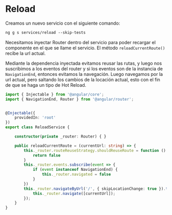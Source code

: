 # Reload

Creamos un nuevo servicio con el siguiente comando:

```txt
ng g s services/reload --skip-tests
```

Necesitamos inyectar Router dentro del servicio para poder recargar el componente en el que se llame el servicio. El método `reloadCurrentRoute()` recibe la url actual.

Mediante la dependencia inyectada evitamos reusar las rutas, y luego nos suscribimos a los eventos del router y si los eventos son de la instancia de `NavigationEnd`, entonces evitamos la navegación. Luego navegamos por la url actual, pero saltando los cambios de la locación actual, esto con el fin de que se haga un tipo de Hot Reload.

```ts
import { Injectable } from '@angular/core';
import { NavigationEnd, Router } from '@angular/router';


@Injectable({
    providedIn: 'root'
})
export class ReloadService {

    constructor(private _router: Router) { }

    public reloadCurrentRoute = (currentUrl: string) => {
        this._router.routeReuseStrategy.shouldReuseRoute = function () {
            return false
        }
        this._router.events.subscribe(event => {
            if (event instanceof NavigationEnd) {
                this._router.navigated = false
            }
        })
        this._router.navigateByUrl('/', { skipLocationChange: true }).then(() => {
            this._router.navigate([currentUrl]);
        });
    }
}
```
